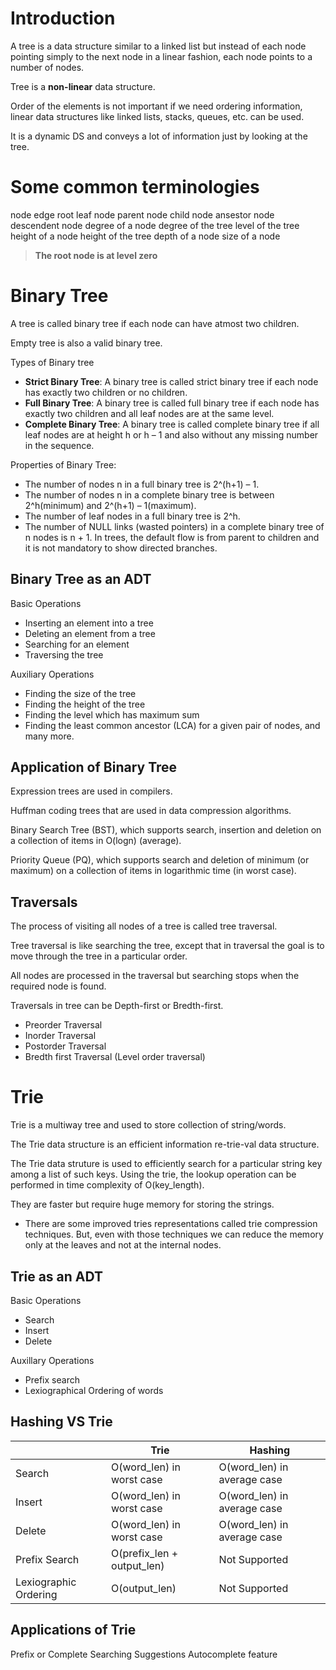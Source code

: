 # Introduction

A tree is a data structure similar to a linked list but instead of each node pointing simply to the next node in a linear fashion, each node points to a number of nodes.

Tree is a **non-linear** data structure.

Order of the elements is not important if we need ordering information, linear data structures like linked lists, stacks, queues, etc. can be used.

It is a dynamic DS and conveys a lot of information just by looking at the tree.

# Some common terminologies

node
edge
root
leaf node
parent node
child node
ansestor node
descendent node
degree of a node
degree of the tree
level of the tree
height of a node
height of the tree
depth of a node
size of a node

> **The root node is at level zero**

# Binary Tree

A tree is called binary tree if each node can have atmost two children.

Empty tree is also a valid binary tree.

Types of Binary tree

- **Strict Binary Tree**: A binary tree is called strict binary tree if each node has exactly two children or no children.
- **Full Binary Tree**: A binary tree is called full binary tree if each node has exactly two children and all leaf nodes are at the same level.
- **Complete Binary Tree**: A binary tree is called complete binary tree if all leaf nodes are at height h or h – 1 and also without any missing number in the sequence.

Properties of Binary Tree:

- The number of nodes n in a full binary tree is 2^(h+1) – 1.
- The number of nodes n in a complete binary tree is between 2^h(minimum) and 2^(h+1) – 1(maximum).
- The number of leaf nodes in a full binary tree is 2^h.
- The number of NULL links (wasted pointers) in a complete binary tree of n nodes is n + 1.
  In trees, the default flow is from parent to children and it is not mandatory to show directed branches.

## Binary Tree as an ADT

Basic Operations

- Inserting an element into a tree
- Deleting an element from a tree
- Searching for an element
- Traversing the tree

Auxiliary Operations

- Finding the size of the tree
- Finding the height of the tree
- Finding the level which has maximum sum
- Finding the least common ancestor (LCA) for a given pair of nodes, and many more.

## Application of Binary Tree

Expression trees are used in compilers.

Huffman coding trees that are used in data compression algorithms.

Binary Search Tree (BST), which supports search, insertion and deletion on a collection of items in O(logn) (average).

Priority Queue (PQ), which supports search and deletion of minimum (or maximum) on a collection of items in logarithmic time (in worst case).

## Traversals

The process of visiting all nodes of a tree is called tree traversal.

Tree traversal is like searching the tree, except that in traversal the goal is to move through the tree in a particular order.

All nodes are processed in the traversal but searching stops when the required node is found.

Traversals in tree can be Depth-first or Bredth-first.

- Preorder Traversal
- Inorder Traversal
- Postorder Traversal
- Bredth first Traversal (Level order traversal)

# Trie

Trie is a multiway tree and used to store collection of string/words.

The Trie data structure is an efficient information re-trie-val data structure.

The Trie data struture is used to efficiently search for a particular string key among a list of such keys. Using the trie, the lookup operation can be performed in time complexity of O(key_length).

They are faster but require huge memory for storing the strings.

- There are some improved tries representations called trie compression techniques. But, even with those techniques we can reduce the memory only at the leaves and not at the internal nodes.

## Trie as an ADT

Basic Operations

- Search
- Insert
- Delete

Auxillary Operations

- Prefix search
- Lexiographical Ordering of words

## Hashing VS Trie

|                       | Trie                       | Hashing                     |
| --------------------- | -------------------------- | --------------------------- |
| Search                | O(word_len) in worst case  | O(word_len) in average case |
| Insert                | O(word_len) in worst case  | O(word_len) in average case |
| Delete                | O(word_len) in worst case  | O(word_len) in average case |
| Prefix Search         | O(prefix_len + output_len) | Not Supported               |
| Lexiographic Ordering | O(output_len)              | Not Supported               |

## Applications of Trie

Prefix or Complete Searching
Suggestions
Autocomplete feature
